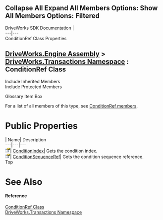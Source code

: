 Collapse All Expand All Members Options: Show All  Members Options: Filtered   
---  
DriveWorks SDK Documentation  |   
---|---  
ConditionRef Class Properties   
  
[DriveWorks.Engine Assembly](topic2156.md) > [DriveWorks.Transactions Namespace](topic12835.md) : ConditionRef Class  
---  
  
Include Inherited Members    
Include Protected Members    


Glossary Item Box

For a list of all members of this type, see [ConditionRef members](topic12844.md).

# Public Properties

| Name| Description  
---|---|---  
![Public Property](dotnetimages/publicProperty.gif)| [ConditionIndex](topic12850.md)| Gets the condition index.   
![Public Property](dotnetimages/publicProperty.gif)| [ConditionSequenceRef](topic12851.md)| Gets the condition sequence reference.   
Top

# See Also

#### Reference

[ConditionRef Class](topic12843.md)   
[DriveWorks.Transactions Namespace](topic12835.md)


